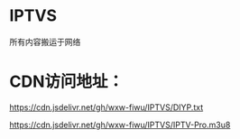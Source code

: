 # IPTVS
所有内容搬运于网络

# CDN访问地址：
https://cdn.jsdelivr.net/gh/wxw-fiwu/IPTVS/DIYP.txt

https://cdn.jsdelivr.net/gh/wxw-fiwu/IPTVS/IPTV-Pro.m3u8

